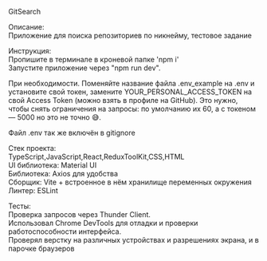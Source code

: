 GitSearch


Описание:  
Приложение для поиска репозиториев по никнейму, тестовое задание


Инструкция:  
Пропишите в терминале в кроневой папке 'npm i'  
Запустите приложение через "npm run dev".


При необходимости. Поменяйте название файла .env_example на .env и установите свой токен, замените YOUR_PERSONAL_ACCESS_TOKEN на свой Access Token (можно взять в профиле на GitHub). Это нужно, чтобы снять ограничения на запросы: по умолчанию их 60, а с токеном — 5000 но это не точно 😅.

Файл .env так же включён в gitignore

Стек проекта:  
TypeScript,JavaScript,React,ReduxToolKit,CSS,HTML  
UI библиотека: Material UI  
Библиотека: Axios для удобства  
Сборщик: Vite + встроенное в нём хранилище переменных окружения  
Линтер: ESLint  

Тесты:  
Проверка запросов через Thunder Client.  
Использовал Chrome DevTools для отладки и проверки работоспособности интерфейса.  
Проверял верстку на различных устройствах и разрешениях экрана, и в парочке браузеров  
